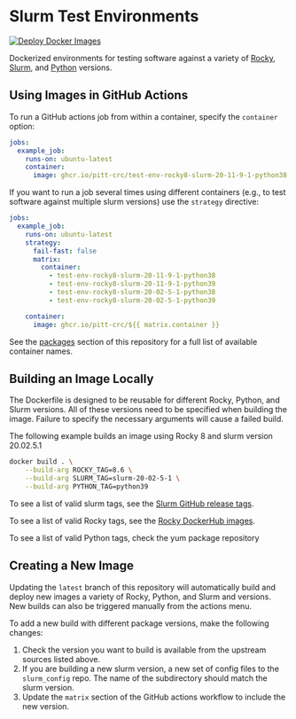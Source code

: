 # Slurm Test Environments

[![Deploy Docker Images](https://github.com/pitt-crc/Slurm-Test-Environment/actions/workflows/docker-publish.yml/badge.svg)](https://github.com/pitt-crc/Slurm-Test-Environment/actions/workflows/docker-publish.yml)

Dockerized environments for testing software against a variety of 
[Rocky](https://rockylinux.org/), [Slurm](https://slurm.schedmd.com/overview.html), 
and [Python](https://www.python.org/) versions. 

## Using Images in GitHub Actions

To run a GitHub actions job from within a container, specify the `container` option:

```yaml
jobs:
  example_job:
    runs-on: ubuntu-latest
    container:
      image: ghcr.io/pitt-crc/test-env-rocky8-slurm-20-11-9-1-python38
```

If you want to run a job several times using different containers 
(e.g., to test software against multiple slurm versions)
use the `strategy` directive:

```yaml
jobs:
  example_job:
    runs-on: ubuntu-latest
    strategy:
      fail-fast: false
      matrix:
        container:
          - test-env-rocky8-slurm-20-11-9-1-python38
          - test-env-rocky8-slurm-20-11-9-1-python39
          - test-env-rocky8-slurm-20-02-5-1-python38
          - test-env-rocky8-slurm-20-02-5-1-python39

    container:
      image: ghcr.io/pitt-crc/${{ matrix.container }}
```

See the [packages](https://github.com/orgs/pitt-crc/packages?repo_name=Slurm-Test-Environment) section
of this repository for a full list of available container names.

## Building an Image Locally

The Dockerfile is designed to be reusable for different Rocky, Python, and Slurm versions.
All of these versions need to be specified when building the image.
Failure to specify the necessary arguments will cause a failed build.

The following example builds an image using Rocky 8 and slurm version 20.02.5.1

```bash
docker build . \
    --build-arg ROCKY_TAG=8.6 \
    --build-arg SLURM_TAG=slurm-20-02-5-1 \
    --build-arg PYTHON_TAG=python39
```

To see a list of valid slurm tags, see the [Slurm GitHub release tags](https://github.com/SchedMD/slurm/tags).

To see a list of valid Rocky tags, see the [Rocky DockerHub images](https://hub.docker.com/_/rockylinux).

To see a list of valid Python tags, check the yum package repository

## Creating a New Image

Updating the `latest` branch of this repository will automatically build and 
deploy new images a variety of Rocky, Python, and Slurm and versions. New builds can also 
be triggered manually from the actions menu.

To add a new build with different package versions, make the following changes:

1. Check the version you want to build is available from the upstream sources listed above.
2. If you are building a new slurm version, a new set of config files to the `slurm_config` repo. 
   The name of the subdirectory should match the slurm version.
3. Update the `matrix` section of the GitHub actions workflow to include the new version.
